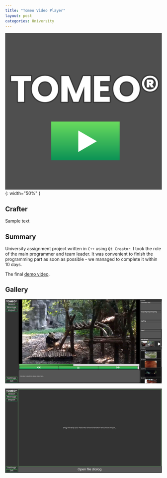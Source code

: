 ```yaml
---
title: "Tomeo Video Player"
layout: post
categories: University
---
```


![Tomeo_Thumbnail](/assets/img/tomeo/logo.png){: width="50%" }

## Crafter

Sample text


## Summary

University assignment project written in `C++` using `Qt Creator`. I took the role of the main programmer and team leader. It was convenient to finish the programming part as soon as possible - we managed to complete it within 10 days.

The final [demo video](https://www.youtube.com/watch?v=PQbkeEyhpVg).

## Gallery

![Tomeo_Screenshot_1](/assets/img/tomeo/Screenshot_1.png)

![Tomeo_Screenshot_2](/assets/img/tomeo/Screenshot_2.png)
